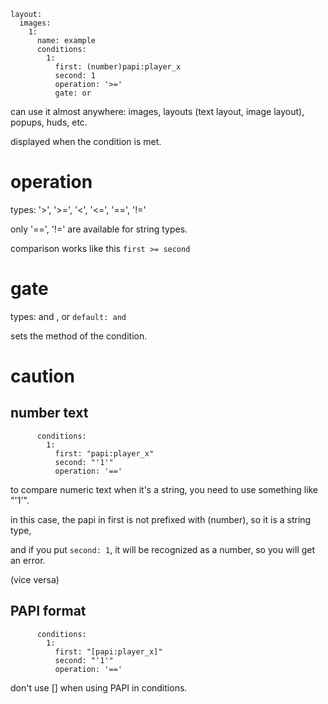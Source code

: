 ```
layout:
  images:
    1:
      name: example
      conditions:
        1:
          first: (number)papi:player_x
          second: 1
          operation: '>='
          gate: or
```
can use it almost anywhere: images, layouts (text layout, image layout), popups, huds, etc.

displayed when the condition is met.

# operation
types: '>', '>=', '<', '<=', '==', '!='

only '==', '!=' are available for string types.

comparison works like this `first >= second`

# gate
types: and , or
`default: and`

sets the method of the condition.

# caution
## number text
```
      conditions:
        1:
          first: "papi:player_x"
          second: "'1'"
          operation: '=='
```
to compare numeric text when it's a string, you need to use something like "'1'".

in this case, the papi in first is not prefixed with (number), so it is a string type,

and if you put `second: 1`, it will be recognized as a number, so you will get an error.

(vice versa)

## PAPI format
```
      conditions:
        1:
          first: "[papi:player_x]"
          second: "'1'"
          operation: '=='
```
don't use [] when using PAPI in conditions.